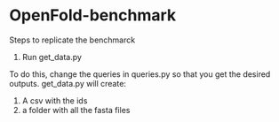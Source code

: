 # OpenFold-benchmark

Steps to replicate the benchmarck

1. Run get_data.py

To do this, change the queries in queries.py so that you get the desired outputs.
get_data.py will create:
  1. A csv with the ids 
  2. a folder with all the fasta files
